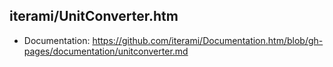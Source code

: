 iterami/UnitConverter.htm
-------------------------

* Documentation: https://github.com/iterami/Documentation.htm/blob/gh-pages/documentation/unitconverter.md
